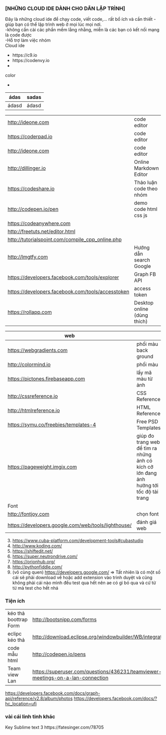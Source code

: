<h3>[NHỮNG CLOUD IDE DÀNH CHO DÂN LẬP TRÌNH]</h3>
Đây là những cloud ide để chạy code, viết code,... rất bổ ích và cần thiết
-giúp bạn có thể lập trình web ở mọi lúc mọi nơi.<br>
-không cần cài các phần mềm lằng nhằng, miễn là các bạn có kết nối mạng là code được <br>
-Hỗ trợ làm việc nhóm <br>
Cloud ide
<ul>
	<li>https://c9.io</li>
	<li>https://codenvy.io</li>
	<li></li>
</ul>
color
<ul>
	<li></li>
</ul>
<table>
	<thead>
		<tr>
			<th>ádas</th>
			<th>sadas</th>
		</tr>
	</thead>
	<tbody>
		<tr><td>ádasd</td><td>ádasd</td></tr>
	</tbody>
</table>



|   |  |
|---|---|
http://ideone.com									| code editor
https://coderpad.io									| code editor
http://ideone.com									| code editor
http://dillinger.io                             	| Online Markdown Editor
https://codeshare.io                            	| Thảo luận code theo nhóm
http://codepen.io/pen                           	| demo code html css js
https://codeanywhere.com                        	|
http://freetuts.net/editor.html                		|
http://tutorialspoint.com/compile_cpp_online.php 	|
http://lmgtfy.com                               	| Hướng dẫn search Google
https://developers.facebook.com/tools/explorer  	| Graph FB API
https://developers.facebook.com/tools/accesstoken 	| access token
https://rollapp.com 								| Desktop online (dùng thích)

|web|   |
|---|---|
https://webgradients.com                        | phối màu back ground
http://colormind.io                             | phối màu
https://pictones.firebaseapp.com 				| lấy mã màu từ ảnh
http://cssreference.io 							| CSS Reference
http://htmlreference.io 						| HTML Reference
https://symu.co/freebies/templates-4 			| Free PSD Templates
https://pageweight.imgix.com 					| giúp đo trang web để tìm ra những ảnh có kích cỡ lớn đang ảnh hưởng tới tốc độ tải trang
Font |
http://fontjoy.com 								| chọn font
https://developers.google.com/web/tools/lighthouse/ | đánh giá web




3. https://www.cuba-platform.com/development-tools#cubastudio
5. http://www.koding.com/
6. https://shiftedit.net/
7. https://super.neutrondrive.com/
8. https://orionhub.org/
9. http://pythonfiddle.com/
10. (vô cùng quen) https://developers.google.com/
=> Tất nhiên là có một số cái sẽ phải download về hoặc add extension vào trình duyệt và cũng không phải cái nào mình đều test qua hết nên ae có gì bỏ qua và cứ từ từ mà test cho hết nhá

### Tiện ích
|   |   |
|---|---|
kéo thả boottrap Form	| http://bootsnipp.com/forms |
eclipc kéo thả 			  | http://download.eclipse.org/windowbuilder/WB/integration/4.6/
code mẫu html         | http://codepen.io/pens
Team view Lan         | https://superuser.com/questions/436231/teamviewer-meetings-on-a-lan-connection
https://developers.facebook.com/docs/graph-api/reference/v2.8/album/photos
https://developers.facebook.com/docs/?hc_location=ufi


<h3>vài cái linh tinh khác</h3>
<p>Key Sublime text 3 https://fatesinger.com/78705</p>














